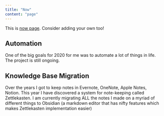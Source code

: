 ```yaml
---
title: "Now"
content: "page"
---
```


This is [now page](https://nownownow.com/about). Consider adding your own too!

## Automation

One of the big goals for 2020 for me was to automate a lot of things in life. The project is still ongoing.

## Knowledge Base Migration

Over the years I got to keep notes in Evernote, OneNote, Apple Notes, Notion. This year I have discovered a system for note-keeping called Zettlekasten. I am currently migrating ALL the notes I made on a myriad of different things to Obsidian (a markdown editor that has nifty features which makes Zettlekasten implementation easier)
